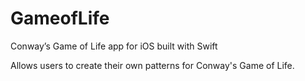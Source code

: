 # GameofLife
Conway’s Game of Life app for iOS built with Swift

Allows users to create their own patterns for Conway's Game of Life.
